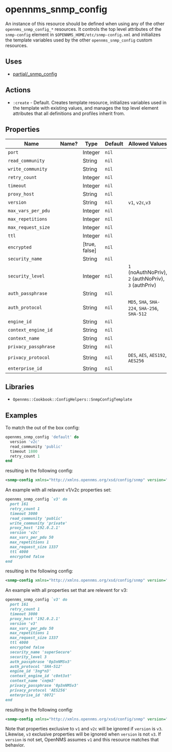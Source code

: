 # opennms\_snmp\_config

An instance of this resource should be defined when using any of the other `opennms_snmp_config_*` resources. It controls the top level attributes of the `snmp-config` element in `$OPENNMS_HOME/etc/snmp-config.xml` and initializes the template variables used by the other `opennms_snmp_config` custom resources.

## Uses

* [partial/\_snmp\_config](../partial/_snmp_config.rb)

## Actions

* `:create` - Default. Creates template resource, initializes variables used in the template with existing values, and manages the top level element attributes that all definitions and profiles inherit from.

## Properties

| Name                 | Name? | Type          | Default | Allowed Values                                       | v3? | v1/v2c? |
| -------------------- | ----- | ------------- | ------- | ---------------------------------------------------- | --- | ------- |
| `port`               |       | Integer       | `nil`   |                                                      |  ✓  |    ✓    |
| `read_community`     |       | String        | `nil`   |                                                      |     |    ✓    |
| `write_community`    |       | String        | `nil`   |                                                      |     |    ✓    |
| `retry_count`        |       | Integer       | `nil`   |                                                      |  ✓  |    ✓    |
| `timeout`            |       | Integer       | `nil`   |                                                      |  ✓  |    ✓    |
| `proxy_host`         |       | String        | `nil`   |                                                      |  ✓  |    ✓    |
| `version`            |       | String        | `nil`   | `v1`, `v2c`,`v3`                                     |  ✓  |    ✓    |
| `max_vars_per_pdu`   |       | Integer       | `nil`   |                                                      |  ✓  |    ✓    |
| `max_repetitions`    |       | Integer       | `nil`   |                                                      |  ✓  |    ✓    |
| `max_request_size`   |       | Integer       | `nil`   |                                                      |  ✓  |    ✓    |
| `ttl`                |       | Integer       | `nil`   |                                                      |  ✓  |    ✓    |
| `encrypted`          |       | [true, false] | `nil`   |                                                      |  ✓  |    ✓    |
| `security_name`      |       | String        | `nil`   |                                                      |  ✓  |         |
| `security_level`     |       | Integer       | `nil`   | `1` (noAuthNoPriv), `2` (authNoPriv), `3` (authPriv) |  ✓  |         |
| `auth_passphrase`    |       | String        | `nil`   |                                                      |  ✓  |         |
| `auth_protocol`      |       | String        | `nil`   | `MD5`, `SHA`, `SHA-224`, `SHA-256`, `SHA-512`        |  ✓  |         |
| `engine_id`          |       | String        | `nil`   |                                                      |  ✓  |         |
| `context_engine_id`  |       | String        | `nil`   |                                                      |  ✓  |         |
| `context_name`       |       | String        | `nil`   |                                                      |  ✓  |         |
| `privacy_passphrase` |       | String        | `nil`   |                                                      |  ✓  |         |
| `privacy_protocol`   |       | String        | `nil`   | `DES`, `AES`, `AES192`, `AES256`                     |  ✓  |         |
| `enterprise_id`      |       | String        | `nil`   |                                                      |  ✓  |         |

## Libraries

* `Opennms::Cookbook::ConfigHelpers::SnmpConfigTemplate`

## Examples

To match the out of the box config:

```ruby
opennms_snmp_config 'default' do
  version 'v2c'
  read_community 'public'
  timeout 1800
  retry_count 1
end
```

resulting in the following config:

```xml
<snmp-config xmlns="http://xmlns.opennms.org/xsd/config/snmp" version="v2c" read-community="public" timeout="1800" retry="1"/>
```

An example with all relavant v1/v2c properties set:

```ruby
opennms_snmp_config `v3' do
  port 161
  retry_count 1
  timeout 3000
  read_community 'public'
  write_community 'private'
  proxy_host '192.0.2.1'
  version 'v2c'
  max_vars_per_pdu 50
  max_repetitions 1
  max_request_size 1337
  ttl 4000
  encrypted false
end
```

resulting in the following config:

```xml
<snmp-config xmlns="http://xmlns.opennms.org/xsd/config/snmp" version="v2c" port="161" read-community="public" write-community="private" timeout="3000" retry="1" proxy-host="192.0.2.1" max-vars-per-pdu="50" max-repetitions="1" max-request-size="1337" ttl="4000" encrypted="false"/>
```

An example with all properties set that are relevent for v3:

```ruby
opennms_snmp_config `v3' do
  port 161
  retry_count 1
  timeout 3000
  proxy_host '192.0.2.1'
  version 'v3'
  max_vars_per_pdu 50
  max_repetitions 1
  max_request_size 1337
  ttl 4000
  encrypted false
  security_name 'superSecure'
  security_level 3
  auth_passphrase '0p3nNMSv3'
  auth_protocol 'SHA-512'
  engine_id '3ng*n3'
  context_engine_id 'c0nt3xt'
  context_name 'cn@m3'
  privacy_passphrase '0p3nNMSv3'
  privacy_protocol 'AES256'
  enterprise_id '8072'
end
```

resulting in the following config:

```xml
<snmp-config xmlns="http://xmlns.opennms.org/xsd/config/snmp" version="v3" port="161" timeout="3000" retry="1" proxy-host="192.0.2.1" max-vars-per-pdu="50" max-repetitions="1" max-request-size="1337" ttl="4000" encrypted="false" security-name="superSecure" security-level="3" auth-passphrase="0p3nNMSv3" auth-protocol="SHA-512" engine-id="3ng*n3" context-engine-id="c0nt3xt" context-name="cn@m3" privacy-passphrase="0p3nNMSv3" privacy-protocol="AES256" enterprise-id="8072"/>
```

Note that properties exclusive to `v1` and `v2c` will be ignored if `version` is `v3`. Likewise, `v3` exclusive properties will be ignored when `version` is not `v3`.
If `version` is not set, OpenNMS assumes `v1` and this resource matches that behavior.
